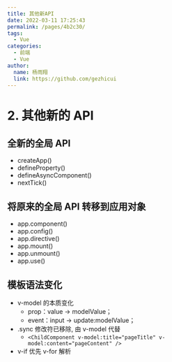 ```yaml
---
title: 其他新API
date: 2022-03-11 17:25:43
permalink: /pages/4b2c30/
tags:
  - Vue
categories:
  - 前端
  - Vue
author:
  name: 杨雨翔
  link: https://github.com/gezhicui
---
```


# 2. 其他新的 API

## 全新的全局 API

- createApp()
- defineProperty()
- defineAsyncComponent()
- nextTick()

## 将原来的全局 API 转移到应用对象

- app.component()
- app.config()
- app.directive()
- app.mount()
- app.unmount()
- app.use()

## 模板语法变化

- v-model 的本质变化
  - prop：value -> modelValue；
  - event：input -> update:modelValue；
- .sync 修改符已移除, 由 v-model 代替
  - `<ChildComponent v-model:title="pageTitle" v-model:content="pageContent" />`
- v-if 优先 v-for 解析

